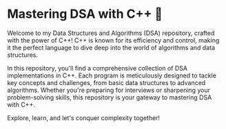 # Mastering DSA with C++ 🚀

Welcome to my Data Structures and Algorithms (DSA) repository, crafted with the power of C++! C++ is known for its efficiency and control, making it the perfect language to dive deep into the world of algorithms and data structures.

In this repository, you'll find a comprehensive collection of DSA implementations in C++. Each program is meticulously designed to tackle key concepts and challenges, from basic data structures to advanced algorithms. Whether you're preparing for interviews or sharpening your problem-solving skills, this repository is your gateway to mastering DSA with C++.

Explore, learn, and let's conquer complexity together!
